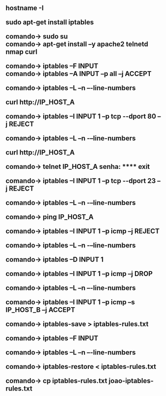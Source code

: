<h2>
  
 hostname -I
  
sudo apt-get install iptables
  
comando→ sudo su <br>
comando→ apt-get install –y apache2 telnetd nmap curl

comando→ iptables –F INPUT <br>
comando→ iptables –A INPUT –p all –j ACCEPT

comando→ iptables –L –n –-line-numbers

curl http://IP_HOST_A

comando→ iptables –I INPUT 1 –p tcp --dport 80 –j REJECT

comando→ iptables –L –n -–line-numbers

curl http://IP_HOST_A


comando→ telnet IP_HOST_A
senha: ****
exit

comando→ iptables –I INPUT 1 –p tcp --dport 23 –j REJECT

comando→ iptables –L –n -–line-numbers

comando→ ping IP_HOST_A

comando→ iptables –I INPUT 1 –p icmp –j REJECT

comando→ iptables –L –n -–line-numbers

comando→ iptables –D INPUT 1

comando→ iptables –I INPUT 1 –p icmp –j DROP

comando→ iptables –L –n –-line-numbers

comando→ iptables –I INPUT 1 –p icmp –s IP_HOST_B –j ACCEPT

comando→ iptables-save > iptables-rules.txt

comando→ iptables –F INPUT

comando→ iptables –L –n –-line-numbers

comando→ iptables-restore < iptables-rules.txt

comando→ cp iptables-rules.txt joao-iptables-rules.txt


</h2>










